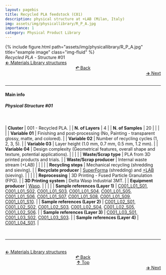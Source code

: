 ```yaml
---
layout: pagebis
title: Recycled PLA feedstock (C01)
description: physical structure at +LAB (Milan, Italy)
img: assets/img/physicallibrary/R_P_A.jpg
importance: 1
category: Physical Product Library
---
```

<div class="row">
    <div class="col-sm mt-3 mt-md-0">
        {% include figure.html path="assets/img/physicallibrary/R_P_A.jpg" title="example image" class="img-fluid" %}
    </div>
</div>
<div class="caption">
    <i>Recycled PLA</i> - Structure #01
</div>

<div class="row justify-content-sm-center">
    <div class="col-sm-4 mt-3 mt-md-0" style="text-align:left">
    <a href="/projects/PhyMatLi_C06_L2/" target="_self"><b>←</b> Materials Library structures</a></div>
    <div class="col-sm-4 mt-3 mt-md-0" style="text-align:center">
  <a href="/physicallibrary/" target="_self"><b>↶</b> Back</a>
    </div>
    <div class="col-sm-4 mt-3 mt-md-0" style="text-align:right">
        <td align="right"><a href="/projects/PhyProLi_C02/" target="_self"><b>→</b> Next</a></td>
    </div>
</div>
<br>

<hr>
<h4><b>Main info</b></h4>
<h5>Physical Structure #01</h5>
<br>

| <b>Cluster</b>       | 001 - Recycled PLA. |
| <b>N. of Layers</b>   | 4    |
| <b>N. of Samples</b>   | 20   |
|    |     |
| <b>Variable 01</b>       | Finishing and post-processing (No, Painting - transparent glossy, matte, and colored). |
| <b>Variable 02</b>       | Number of recycling cycles (1, 2, 3, 5).    |
| <b>Variable 03</b>       | Layer height (1.0 mm, 0.7 mm, 0.5 mm, 1.2 mm).    |
| <b>Variable 04</b>       | Design complexity (Geometrical features, overall shape and texture, potential applications).    |
|    |     |
| <b>Waste/Scrap type</b>       | PLA from 3D printed products and trials.     |
| <b>Waste/Scrap producer</b>    | Internal waste stream (+LAB)      |
|    |     |
| <b>Recycling steps</b>      | Mechanical recycling (shredding and sieving).     |
| <b>Recyclate producer</b>    | [SuperForma](https://superforma.xyz/) (shredding) and [+LAB](piulab.it) (sieving).     |
|    |     |
| <b>Reprocessing</b>      | 3D Printing - Fused Particle Granulation (FPG). |
| <b>3D Printing system</b>      | Delta Wasp Industrial 3MT.    |
| <b>Equipment producer</b>   | [Wasp](https://www.3dwasp.com/).   |
|    |     |
| <b>Sample references (Layer 1)</b>    | <a href="/projects/ProLi_C001_L01_S01/" target="_blank">C001_L01_S01</a>, <a href="/projects/ProLi_C001_L01_S02/" target="_blank">C001_L01_S02</a>, <a href="/projects/ProLi_C001_L01_S03/" target="_blank">C001_L01_S03</a>, <a href="/projects/ProLi_C001_L01_S04/" target="_blank">C001_L01_S04</a>, <a href="/projects/ProLi_C001_L01_S05/" target="_blank">C001_L01_S05</a>, <a href="/projects/ProLi_C001_L01_S06/" target="_blank">C001_L01_S06</a>, <a href="/projects/ProLi_C001_L01_S07/" target="_blank">C001_L01_S07</a>, <a href="/projects/ProLi_C001_L01_S08/" target="_blank">C001_L01_S08</a>, <a href="/projects/ProLi_C001_L01_S09/" target="_blank">C001_L01_S09</a>, <a href="/projects/ProLi_C001_L01_S10/" target="_blank">C001_L01_S10</a>. |
| <b>Sample references (Layer 2)</b>    | <a href="/projects/ProLi_C001_L02_S01/" target="_blank">C001_L02_S01</a>, <a href="/projects/ProLi_C001_L02_S02/" target="_blank">C001_L02_S02</a>, <a href="/projects/ProLi_C001_L02_S03/" target="_blank">C001_L02_S03</a>, <a href="/projects/ProLi_C001_L02_S04/" target="_blank">C001_L02_S04</a>, <a href="/projects/ProLi_C001_L02_S05/" target="_blank">C001_L02_S05</a>, <a href="/projects/ProLi_C001_L02_S06/" target="_blank">C001_L02_S06</a>. |
| <b>Sample references (Layer 3)</b>    | <a href="/projects/ProLi_C001_L03_S01/" target="_blank">C001_L03_S01</a>, <a href="/projects/ProLi_C001_L03_S02/" target="_blank">C001_L03_S02</a>, <a href="/projects/ProLi_C001_L03_S03/" target="_blank">C001_L03_S03</a>. |
| <b>Sample references (Layer 4)</b>    | <a href="/projects/ProLi_C001_L04_S01/" target="_blank">C001_L04_S01</a>. |

<br>
<hr>

<br>
<div class="row justify-content-sm-center">
    <div class="col-sm-3 mt-3 mt-md-0" style="text-align:left">
    <a href="/projects/PhyMatLi_C06_L2/" target="_self"><b>←</b> Materials Library structures</a></div>
    <div class="col-sm-3 mt-3 mt-md-0" style="text-align:center">
  <a href="/physicallibrary/" target="_self"><b>↶</b> Back</a>
    </div>
    <div class="col-sm-3 mt-3 mt-md-0" style="text-align:center">
  <a href="#" target="_self"><b>↑</b> Top</a>
    </div>
    <div class="col-sm-3 mt-3 mt-md-0" style="text-align:right">
        <td align="right"><a href="/projects/PhyProLi_C02/" target="_self"><b>→</b> Next</a></td>
    </div>
</div>
